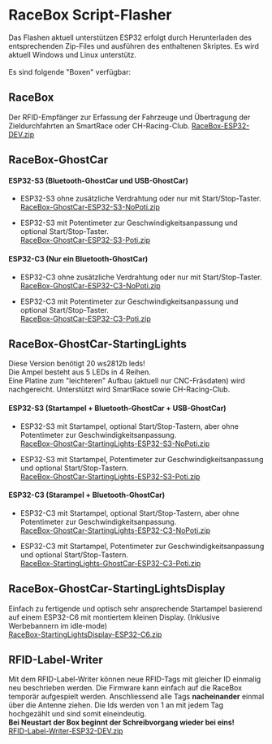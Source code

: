 # RaceBox Script-Flasher

Das Flashen aktuell unterstützen ESP32 erfolgt durch Herunterladen des entsprechenden Zip-Files und ausführen des enthaltenen Skriptes. Es wird aktuell Windows und Linux unterstütz.<br><br>
Es sind folgende "Boxen" verfügbar:
## RaceBox
Der RFID-Empfänger zur Erfassung der Fahrzeuge und Übertragung der Zieldurchfahrten an SmartRace oder CH-Racing-Club. <a href="./RaceBox-ESP32-DEV.zip">RaceBox-ESP32-DEV.zip</a>

## RaceBox-GhostCar

#### ESP32-S3 (Bluetooth-GhostCar und USB-GhostCar)

- ESP32-S3 ohne zusätzliche Verdrahtung oder nur mit Start/Stop-Taster.<br>
<a href="RaceBox-GhostCar-ESP32-S3-NoPoti.zip">RaceBox-GhostCar-ESP32-S3-NoPoti.zip</a>

- ESP32-S3 mit Potentimeter zur Geschwindigkeitsanpassung und optional Start/Stop-Taster.<br>
<a href="RaceBox-GhostCar-ESP32-S3-Poti.zip">RaceBox-GhostCar-ESP32-S3-Poti.zip</a>

#### ESP32-C3 (Nur ein Bluetooth-GhostCar)

- ESP32-C3 ohne zusätzliche Verdrahtung oder nur mit Start/Stop-Taster.<br>
<a href="RaceBox-GhostCar-ESP32-C3-NoPoti.zip">RaceBox-GhostCar-ESP32-C3-NoPoti.zip</a>

- ESP32-C3 mit Potentimeter zur Geschwindigkeitsanpassung und optional Start/Stop-Taster.<br>
<a href="RaceBox-GhostCar-ESP32-C3-Poti.zip">RaceBox-GhostCar-ESP32-C3-Poti.zip</a>

## RaceBox-GhostCar-StartingLights
Diese Version benötigt 20 ws2812b leds!<br>Die Ampel besteht aus 5 LEDs in 4 Reihen.<br>Eine Platine zum "leichteren" Aufbau (aktuell nur CNC-Fräsdaten) wird nachgereicht. Unterstützt wird SmartRace sowie CH-Racing-Club.

#### ESP32-S3 (Startampel + Bluetooth-GhostCar + USB-GhostCar)

- ESP32-S3 mit Startampel, optional Start/Stop-Tastern, aber ohne Potentimeter zur Geschwindigkeitsanpassung.<br>
<a href="RaceBox-GhostCar-StartingLights-ESP32-S3-NoPoti.zip">RaceBox-GhostCar-StartingLights-ESP32-S3-NoPoti.zip</a>

- ESP32-S3 mit Startampel, Potentimeter zur Geschwindigkeitsanpassung und optional Start/Stop-Tastern.<br>
<a href="RaceBox-GhostCar-ESP32-S3-Poti.zip">RaceBox-GhostCar-StartingLights-ESP32-S3-Poti.zip</a>

#### ESP32-C3 (Starampel + Bluetooth-GhostCar)

- ESP32-C3 mit Startampel, optional Start/Stop-Tastern, aber ohne Potentimeter zur Geschwindigkeitsanpassung.<br>
<a href="RaceBox-GhostCar-StartingLights-ESP32-C3-NoPoti.zip">RaceBox-GhostCar-StartingLights-ESP32-C3-NoPoti.zip</a>

- ESP32-C3 mit Startampel, Potentimeter zur Geschwindigkeitsanpassung und optional Start/Stop-Tastern.<br>
<a href="RaceBox-GhostCar-StartingLights-ESP32-C3-Poti.zip">RaceBox-StartingLights-GhostCar-ESP32-C3-Poti.zip</a>

## RaceBox-GhostCar-StartingLightsDisplay
Einfach zu fertigende und optisch sehr ansprechende Startampel basierend auf einem ESP32-C6 mit montiertem kleinen Display. (Inklusive Werbebannern im idle-mode)<br>
<a href="RaceBox-StartingLightsDisplay-ESP32-C6.zip">RaceBox-StartingLightsDisplay-ESP32-C6.zip</a>


## RFID-Label-Writer
Mit dem RFID-Label-Writer können neue RFID-Tags mit gleicher ID einmalig neu beschrieben werden.
Die Firmware kann einfach auf die RaceBox temporär aufgespielt werden. Anschliessend alle Tags <b>nacheinander</b> einmal über die Antenne ziehen.
Die Ids werden von 1 an mit jedem Tag hochgezählt und sind somit eineindeutig.<br><b>Bei Neustart der Box beginnt der Schreibvorgang wieder bei eins!</b><br><a href="./RFID-Label-Writer-ESP32-DEV.zip">RFID-Label-Writer-ESP32-DEV.zip</a>